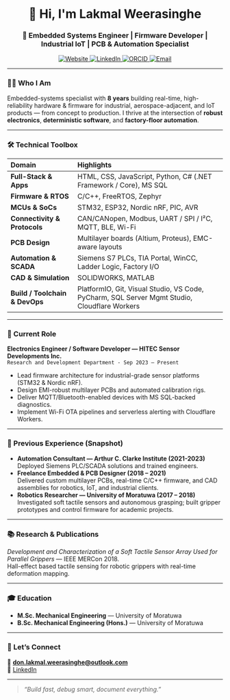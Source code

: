 <h1 align="center">👋 Hi, I'm Lakmal Weerasinghe</h1>
<h3 align="center">🔧 Embedded Systems Engineer&nbsp;| Firmware Developer&nbsp;| Industrial IoT&nbsp;| PCB & Automation Specialist</h3>

<p align="center">
  <a href="https://lakmalweerasinghe.com/" target="_blank">
    <img src="https://img.shields.io/badge/Website-Portfolio-orange?style=flat&logo=google-chrome" alt="Website">
  </a>
  <a href="https://linkedin.com/in/don-lakmal-weerasinghe" target="_blank">
    <img src="https://img.shields.io/badge/LinkedIn-Profile-blue?style=flat&logo=linkedin" alt="LinkedIn">
  </a>
  <a href="https://orcid.org/0000-0004-1372-0207" target="_blank">
    <img src="https://img.shields.io/badge/ORCID-0000--0004--1372--0207-a6ce39?style=flat&logo=orcid" alt="ORCID">
  </a>
  <a href="mailto:don.lakmal.weerasinghe@outlook.com" target="_blank">
    <img src="https://img.shields.io/badge/Email-Contact-green?style=flat&logo=gmail" alt="Email">
  </a>
</p>

---

### 👨‍💻 Who I Am
Embedded-systems specialist with **8 years** building real-time, high-reliability hardware & firmware for industrial, aerospace-adjacent, and IoT products — from concept to production. I thrive at the intersection of **robust electronics**, **deterministic software**, and **factory-floor automation**.

---

### 🛠️ Technical Toolbox
| Domain | Highlights |
| :--- | :--- |
| **Full-Stack&nbsp;& Apps** | HTML, CSS, JavaScript, Python, C# (.NET Framework / Core), MS SQL |
| **Firmware & RTOS** | C/C++, FreeRTOS, Zephyr |
| **MCUs & SoCs** | STM32, ESP32, Nordic nRF, PIC, AVR |
| **Connectivity & Protocols** | CAN/CANopen, Modbus, UART / SPI / I²C, MQTT, BLE, Wi-Fi |
| **PCB Design** | Multilayer boards (Altium, Proteus), EMC-aware layouts |
| **Automation & SCADA** | Siemens S7 PLCs, TIA Portal, WinCC, Ladder Logic, Factory I/O |
| **CAD & Simulation** | SOLIDWORKS, MATLAB |
| **Build / Toolchain & DevOps** | PlatformIO, Git, Visual Studio, VS Code, PyCharm, SQL Server Mgmt Studio, Cloudflare Workers |

---

### 🏢 Current Role
**Electronics Engineer / Software Developer — HITEC Sensor Developments Inc.**  
`Research and Development Department - Sep 2023 – Present`  
- Lead firmware architecture for industrial-grade sensor platforms (STM32 & Nordic nRF).  
- Design EMI-robust multilayer PCBs and automated calibration rigs.  
- Deliver MQTT/Bluetooth-enabled devices with MS SQL-backed diagnostics.  
- Implement Wi-Fi OTA pipelines and serverless alerting with Cloudflare Workers.

---

### 🔄 Previous Experience (Snapshot)
- **Automation Consultant — Arthur C. Clarke Institute (2021-2023)**  
  Deployed Siemens PLC/SCADA solutions and trained engineers.  
- **Freelance Embedded & PCB Designer (2018 – 2021)**  
  Delivered custom multilayer PCBs, real-time C/C++ firmware, and CAD assemblies for robotics, IoT, and industrial clients.
- **Robotics Researcher — University of Moratuwa (2017 – 2018)**  
  Investigated soft tactile sensors and autonomous grasping; built gripper prototypes and control firmware for academic projects.

---

### 📚 Research & Publications
*Development and Characterization of a Soft Tactile Sensor Array Used for Parallel Grippers* — IEEE MERCon 2018.  
Hall-effect based tactile sensing for robotic grippers with real-time deformation mapping.  

---

### 🎓 Education
- **M.Sc. Mechanical Engineering** — University of Moratuwa  
- **B.Sc. Mechanical Engineering (Hons.)** — University of Moratuwa  

---

### 🤝 Let’s Connect
💌 **don.lakmal.weerasinghe@outlook.com**  
🔗 [LinkedIn](https://linkedin.com/in/don-lakmal-weerasinghe)

---

> *“Build fast, debug smart, document everything.”*
